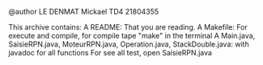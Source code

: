 @author LE DENMAT Mickael TD4 21804355

This archive contains:
  A README:    That you are reading.
  A Makefile:  For execute and compile, for compile tape "make" in the terminal
  A Main.java, SaisieRPN.java, MoteurRPN.java, Operation.java, StackDouble.java: with javadoc for all functions
  For see all test, open SaisieRPN.java
